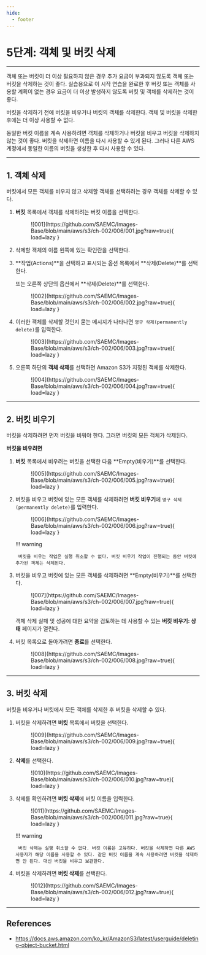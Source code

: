 ```yaml
---
hide:
  - footer
---
```


# 5단계: 객체 및 버킷 삭제

---

객체 또는 버킷이 더 이상 필요하지 않은 경우 추가 요금이 부과되지 않도록 객체 또는 버킷을 삭제하는 것이 좋다. 실습용으로 이 시작 연습을 완료한 후 버킷 또는 객체를 사용할 계획이 없는 경우 요금이 더 이상 발생하지 않도록 버킷 및 객체를 삭제하는 것이 좋다.

버킷을 삭제하기 전에 버킷을 비우거나 버킷의 객체를 삭제한다. 객체 및 버킷을 삭제한 후에는 더 이상 사용할 수 없다.

동일한 버킷 이름을 계속 사용하려면 객체를 삭제하거나 버킷을 비우고 버킷을 삭제하지 않는 것이 좋다. 버킷을 삭제하면 이름을 다시 사용할 수 있게 된다. 그러나 다른 AWS 계정에서 동일한 이름의 버킷을 생성한 후 다시 사용할 수 있다.

---

## 1. 객체 삭제

버킷에서 모든 객체를 비우지 않고 삭제할 객체를 선택하려는 경우 객체를 삭제할 수 있다.

1. **버킷** 목록에서 객체를 삭제하려는 버킷 이름을 선택한다.

    <figure markdown>
      ![001](https://github.com/SAEMC/Images-Base/blob/main/aws/s3/ch-002/006/001.jpg?raw=true){ load=lazy }
    </figure>

2. 삭제할 객체의 이름 왼쪽에 있는 확인란을 선택한다.

3. **작업(Actions)**을 선택하고 표시되는 옵션 목록에서 **삭제(Delete)**를 선택한다.

    또는 오른쪽 상단의 옵션에서 **삭제(Delete)**를 선택한다.

    <figure markdown>
      ![002](https://github.com/SAEMC/Images-Base/blob/main/aws/s3/ch-002/006/002.jpg?raw=true){ load=lazy }
    </figure>

4. 이러한 객체를 삭제할 것인지 묻는 메시지가 나타나면 `영구 삭제(permanently delete)`를 입력한다.

    <figure markdown>
      ![003](https://github.com/SAEMC/Images-Base/blob/main/aws/s3/ch-002/006/003.jpg?raw=true){ load=lazy }
    </figure>

5. 오른쪽 하단의 **객체 삭제**를 선택하면 Amazon S3가 지정된 객체를 삭제한다.

    <figure markdown>
      ![004](https://github.com/SAEMC/Images-Base/blob/main/aws/s3/ch-002/006/004.jpg?raw=true){ load=lazy }
    </figure>

---

## 2. 버킷 비우기

버킷을 삭제하려면 먼저 버킷을 비워야 한다. 그러면 버킷의 모든 객체가 삭제된다.

**버킷을 비우려면**

1. **버킷** 목록에서 비우려는 버킷을 선택한 다음 **Empty(비우기)**를 선택한다.

    <figure markdown>
      ![005](https://github.com/SAEMC/Images-Base/blob/main/aws/s3/ch-002/006/005.jpg?raw=true){ load=lazy }
    </figure>

2. 버킷을 비우고 버킷에 있는 모든 객체를 삭제하려면 **버킷 비우기**에 `영구 삭제(permanently delete)`를 입력한다.

    <figure markdown>
      ![006](https://github.com/SAEMC/Images-Base/blob/main/aws/s3/ch-002/006/006.jpg?raw=true){ load=lazy }
    </figure>

    !!! warning

        버킷을 비우는 작업은 실행 취소할 수 없다. 버킷 비우기 작업이 진행되는 동안 버킷에 추가된 객체는 삭제된다.

3. 버킷을 비우고 버킷에 있는 모든 객체를 삭제하려면 **Empty(비우기)**를 선택한다.

    <figure markdown>
      ![007](https://github.com/SAEMC/Images-Base/blob/main/aws/s3/ch-002/006/007.jpg?raw=true){ load=lazy }
    </figure>

    객체 삭제 실패 및 성공에 대한 요약을 검토하는 데 사용할 수 있는 **버킷 비우기: 상태** 페이지가 열린다.

4. 버킷 목록으로 돌아가려면 **종료**를 선택한다.

    <figure markdown>
      ![008](https://github.com/SAEMC/Images-Base/blob/main/aws/s3/ch-002/006/008.jpg?raw=true){ load=lazy }
    </figure>

---

## 3. 버킷 삭제

버킷을 비우거나 버킷에서 모든 객체를 삭제한 후 버킷을 삭제할 수 있다.

1. 버킷을 삭제하려면 **버킷** 목록에서 버킷을 선택한다.

    <figure markdown>
      ![009](https://github.com/SAEMC/Images-Base/blob/main/aws/s3/ch-002/006/009.jpg?raw=true){ load=lazy }
    </figure>

2. **삭제**를 선택한다.

    <figure markdown>
      ![010](https://github.com/SAEMC/Images-Base/blob/main/aws/s3/ch-002/006/010.jpg?raw=true){ load=lazy }
    </figure>

3. 삭제를 확인하려면 **버킷 삭제**에 버킷 이름을 입력한다.

    <figure markdown>
      ![011](https://github.com/SAEMC/Images-Base/blob/main/aws/s3/ch-002/006/011.jpg?raw=true){ load=lazy }
    </figure>

    !!! warning

        버킷 삭제는 실행 취소할 수 없다. 버킷 이름은 고유하다. 버킷을 삭제하면 다른 AWS 사용자가 해당 이름을 사용할 수 있다. 같은 버킷 이름을 계속 사용하려면 버킷을 삭제하면 안 된다. 대신 버킷을 비우고 보관한다.

4. 버킷을 삭제하려면 **버킷 삭제**를 선택한다.

    <figure markdown>
      ![012](https://github.com/SAEMC/Images-Base/blob/main/aws/s3/ch-002/006/012.jpg?raw=true){ load=lazy }
    </figure>

---

## References

- <https://docs.aws.amazon.com/ko_kr/AmazonS3/latest/userguide/deleting-object-bucket.html>
